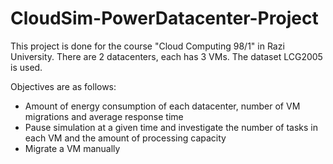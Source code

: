 # CloudSim-PowerDatacenter-Project

This project is done for the course "Cloud Computing 98/1" in Razi University. There are 2 datacenters, each has 3 VMs. The dataset LCG2005 is used. 

Objectives are as follows:
 - Amount of energy consumption of each datacenter, number of VM migrations and average response time
 - Pause simulation at a given time and investigate the number of tasks in each VM and the amount of processing capacity
 - Migrate a VM manually
